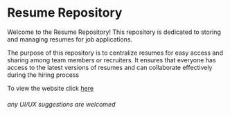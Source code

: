 # Resume Repository

Welcome to the Resume Repository! This repository is dedicated to storing and managing resumes for job applications.

The purpose of this repository is to centralize resumes for easy access and sharing among team members or recruiters. It ensures that everyone has access to the latest versions of resumes and can collaborate effectively during the hiring process

To view the website click [here](https://that-ar-guy.github.io/website) 




###### any UI/UX suggestions are welcomed
